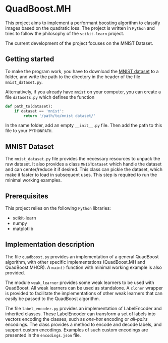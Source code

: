 # QuadBoost.MH

This project aims to implement a performant boosting algorithm to classify images based on the quadratic loss. The project is written in `Python` and tries to follow the philosophy of the `scikit-learn` project.

The current development of the project focuses on the MNIST Dataset.

## Getting started

To make the program work, you have to download the [MNIST dataset](http://yann.lecun.com/exdb/mnist/) to a folder, and write the path to the directory in the header of the file `mnist_dataset.py`.

Alternatively, if you already have `mnist` on your computer, you can create a file `datasets.py` which defines the function
```python
def path_to(dataset):
    if dataset == 'mnist':
        return '/path/to/mnist dataset/'
```

In the same folder, add an empty `__init__.py` file.
Then add the path to this file to your `PYTHONPATH`.

## MNIST Dataset

The `mnist_dataset.py` file provides the necessary resources to unpack the raw dataset. It also provides a class `MNISTDataset` which handle the dataset and can center/reduce it if desired. This class can pickle the dataset, which make it faster to load in subsequent uses. This step is required to run the minimal working examples.

## Prerequisites

This project relies on the following `Python` libraries:
- scikit-learn
- numpy
- matplotlib

## Implementation description

The file `quadboost.py` provides an implementation of a general QuadBoost algorithm, with other specific implementations (QuadBoost.MH and QuadBoost.MHCR).
A `main()` function with minimal working example is also provided.

The module `weak_learner` provides some weak learners to be used with QuadBoost. All weak learners can be used as standalone. A `cloner` wrapper is provided to facilitate the implementations of other weak learners that can easily be passed to the QuadBoost algorithm.

The file `label_encoder.py` provides an implementation of LabelEncoder and inherited classes. These LabelEncoder can transform a set of labels into vectors encoding the classes, such as _one-hot_ encoding or _all-pairs_ encodings. The class provides a method to encode and decode labels, and support custom encodings. Examples of such custom encodings are presented in the `encodings.json` file.



